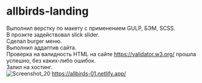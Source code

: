 ﻿# allbirds-landing
Выполнил верстку по макету с применением GULP, БЭМ, SCSS. <br/>
В проэкте задействовал slick slider. <br/>
Сделал burger меню. <br/>
Выполнил аддаптив сайта. <br/>
Проверка на валидность HTML на сайте https://validator.w3.org/ прошла успешно, без каких-либо ошибок.<br/>
Залил на хостинг.<br/>
![Screenshot_20](https://user-images.githubusercontent.com/119508598/207018049-4df386f8-fefe-4afe-96ab-9c5ec050820a.png)
https://allbirds-01.netlify.app/
